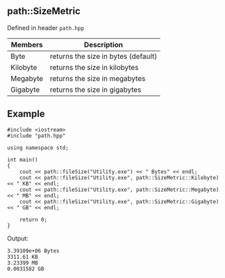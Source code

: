 ## path::SizeMetric
Defined in header `path.hpp`

| Members | Description |
| --- | --- |
| Byte | returns the size in bytes (default) |
| Kilobyte | returns the size in kilobytes |
| Megabyte | returns the size in megabytes |
| Gigabyte | returns the size in gigabytes |

## Example 
```
#include <iostream>
#include "path.hpp"

using namespace std;

int main()
{
    cout << path::fileSize("Utility.exe") << " Bytes" << endl;
    cout << path::fileSize("Utility.exe", path::SizeMetric::Kilobyte) << " KB" << endl;
    cout << path::fileSize("Utility.exe", path::SizeMetric::Megabyte) << " MB" << endl;
    cout << path::fileSize("Utility.exe", path::SizeMetric::Gigabyte) << " GB" << endl;

    return 0;
}
```
Output:
```
3.39109e+06 Bytes
3311.61 KB
3.23399 MB
0.0031582 GB
```